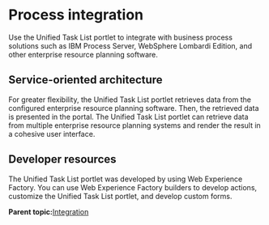 # Process integration 

Use the Unified Task List portlet to integrate with business process solutions such as IBM Process Server, WebSphere Lombardi Edition, and other enterprise resource planning software.

## Service-oriented architecture

For greater flexibility, the Unified Task List portlet retrieves data from the configured enterprise resource planning software. Then, the retrieved data is presented in the portal. The Unified Task List portlet can retrieve data from multiple enterprise resource planning systems and render the result in a cohesive user interface.

## Developer resources

The Unified Task List portlet was developed by using Web Experience Factory. You can use Web Experience Factory builders to develop actions, customize the Unified Task List portlet, and develop custom forms.

**Parent topic:**[Integration ](../overview/integration.md)

